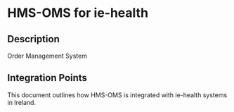 # HMS-OMS for ie-health

## Description

Order Management System

## Integration Points

This document outlines how HMS-OMS is integrated with ie-health systems in Ireland.
